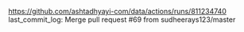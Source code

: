 https://github.com/ashtadhyayi-com/data/actions/runs/811234740
last_commit_log: Merge pull request #69 from sudheerays123/master